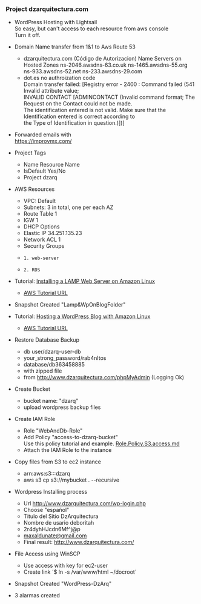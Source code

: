 ### Project dzarquitectura.com

* WordPress Hosting with Lightsail  
  So easy, but can't access to each resource from aws console  
  Turn it off.  
   
* Domain Name transfer from 1&1 to Aws Route 53
  - dzarquitectura.com  (Código de Autorizacion)
    Name Servers on Hosted Zones
    ns-2046.awsdns-63.co.uk
    ns-1465.awsdns-55.org
    ns-933.awsdns-52.net
    ns-233.awsdns-29.com
  - dot.es no authroization code   
    Domain transfer failed: [Registry error - 2400 : Command failed (541 Invalid attribute value;   
    INVALID CONTACT [ADMINCONTACT (Invalid command format; The Request on the Contact could not be made.   
    The identification entered is not valid. Make sure that the Identification entered is correct according to  
    the Type of Identification in question.)])]

* Forwarded emails with  
  https://improvmx.com/

* Project Tags
  - Name		Resource Name
  - IsDefault	Yes/No
  - Project		dzarq

* AWS Resources
  - VPC: Default
  - Subnets: 3 in total, one per each AZ
  - Route Table 1
  - IGW 1
  - DHCP Options
  - Elastic IP 34.251.135.23
  - Network ACL 1 
  - Security Groups
  - 	1. web-server
  - 	2. RDS
	

* Tutorial: [Installing a LAMP Web Server on Amazon Linux](Tutorial.%20Installing%20a%20LAMP%20Web%20Server%20on%20Amazon%20Linux.md)
  - [AWS Tutorial URL](http://docs.aws.amazon.com/AWSEC2/latest/UserGuide/install-LAMP.html)

* Snapshot Created "Lamp&WpOnBlogFolder"
	
* Tutorial: [Hosting a WordPress Blog with Amazon Linux](Tutorial.%20Hosting%20a%20WordPress%20Blog%20with%20Amazon%20Linux.md)
  - [AWS Tutorial URL](http://docs.aws.amazon.com/AWSEC2/latest/UserGuide/hosting-wordpress.html)

* Restore Database Backup
  - db user/dzarq-user-db
  - your_strong_password/rab4nItos
  - database/db363458885
  - with zipped file
  - from http://www.dzarquitectura.com/phpMyAdmin  (Logging Ok)
  
* Create Bucket
  - bucket name: "dzarq"
  - upload wordpress backup files
 
* Create IAM Role
  - Role "WebAndDb-Role"
  - Add Policy "access-to-dzarq-bucket"  
    Use this policy tutorial and example. [Role.Policy.S3.access.md](Role.Policy.S3.access.md)  
  - Attach the IAM Role to the instance

* Copy files from S3 to ec2 instance
  - arn:aws:s3:::dzarq
  - aws s3 cp s3://mybucket . --recursive

* Wordpress Installing process
  - Url http://www.dzarquitectura.com/wp-login.php
  - Choose "español"
  - Titulo del Sitio DzArquitectura
  - Nombre de usario deboritah
  - 2r4dyhHJcdn6Mf^j@p
  - maxaldunate@gmail.com
  - Final result: http://www.dzarquitectura.com/

* File Access using WinSCP
  - Use access with key for ec2-user
  - Create link ´$ ln -s /var/www/html ~/docroot´
 
* Snapshot Created "WordPress-DzArq"

* 3 alarmas created
